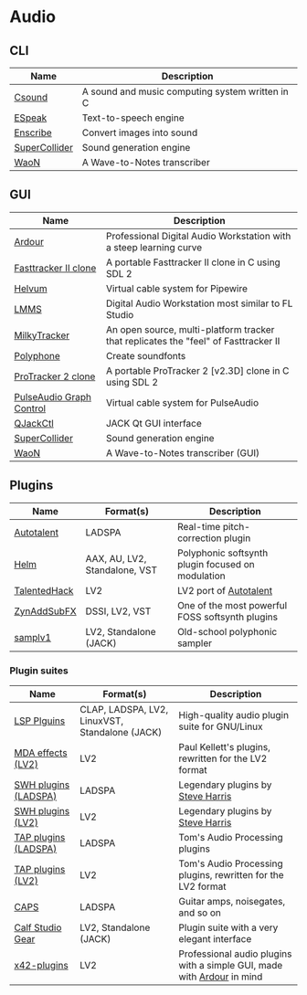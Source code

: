 # Audio

## CLI

| Name | Description |
| - | - |
| [Csound](https://github.com/csound/csound) | A sound and music computing system written in C |
| [ESpeak](https://github.com/espeak-ng/espeak-ng) | Text-to-speech engine |
| [Enscribe](https://github.com/sysrq-reisub/enscribe) | Convert images into sound |
| [SuperCollider](https://github.com/supercollider/supercollider) | Sound generation engine |
| [WaoN](https://github.com/kichiki/WaoN) | A Wave-to-Notes transcriber |

## GUI

| Name | Description |
| - | - |
| [Ardour](https://github.com/Ardour/ardour) | Professional Digital Audio Workstation with a steep learning curve |
| [Fasttracker II clone](https://github.com/8bitbubsy/ft2-clone) | A portable Fasttracker II clone in C using SDL 2 |
| [Helvum](https://gitlab.freedesktop.org/pipewire/helvum) | Virtual cable system for Pipewire |
| [LMMS](https://github.com/LMMS/lmms) | Digital Audio Workstation most similar to FL Studio |
| [MilkyTracker](https://github.com/milkytracker/MilkyTracker) | An open source, multi-platform tracker that replicates the "feel" of Fasttracker II |
| [Polyphone](https://github.com/davy7125/polyphone) | Create soundfonts |
| [ProTracker 2 clone](https://github.com/8bitbubsy/pt2-clone) | A portable ProTracker 2 [v2.3D] clone in C using SDL 2 |
| [PulseAudio Graph Control](https://github.com/futpib/pagraphcontrol) | Virtual cable system for PulseAudio |
| [QJackCtl](https://github.com/rncbc/qjackctl) | JACK Qt GUI interface |
| [SuperCollider](https://github.com/supercollider/supercollider) | Sound generation engine |
| [WaoN](https://github.com/kichiki/WaoN) | A Wave-to-Notes transcriber (GUI) |

<!--
These plugin formats are sorted alphabetically, and help me when doing the same in the table below:

AAX
AU
CLAP
DSSI
LADSPA
LV2
LinuxVST
Standalone
VST
-->

## Plugins

| Name | Format(s) | Description |
| - | - | - |
| [Autotalent](http://tombaran.info/autotalent.html) | LADSPA | Real-time pitch-correction plugin |
| [Helm](https://github.com/mtytel/helm) | AAX, AU, LV2, Standalone, VST | Polyphonic softsynth plugin focused on modulation |
| [TalentedHack](https://github.com/jeremysalwen/TalentedHack) | LV2 | LV2 port of [Autotalent](http://tombaran.info/autotalent.html) |
| [ZynAddSubFX](https://github.com/zynaddsubfx/zynaddsubfx) | DSSI, LV2, VST | One of the most powerful FOSS softsynth plugins |
| [samplv1](https://github.com/rncbc/samplv1) | LV2, Standalone (JACK) | Old-school polyphonic sampler |

### Plugin suites

| Name | Format(s) | Description |
| - | - | - |
| [LSP Plguins](https://github.com/sadko4u/lsp-plugins) | CLAP, LADSPA, LV2, LinuxVST, Standalone (JACK) | High-quality audio plugin suite for GNU/Linux |
| [MDA effects (LV2)](https://drobilla.net/software/mda-lv2.html) | LV2 | Paul Kellett's plugins, rewritten for the LV2 format |
| [SWH plugins (LADSPA)](https://github.com/swh/ladspa) | LADSPA | Legendary plugins by [Steve Harris](https://github.com/swh) |
| [SWH plugins (LV2)](https://github.com/swh/lv2) | LV2 | Legendary plugins by [Steve Harris](https://github.com/swh) |
| [TAP plugins (LADSPA)](https://github.com/tomscii/tap-plugins) | LADSPA | Tom's Audio Processing plugins |
| [TAP plugins (LV2)](https://github.com/moddevices/tap-lv2) | LV2 | Tom's Audio Processing plugins, rewritten for the LV2 format |
| [CAPS](http://quitte.de/dsp/caps.html) | LADSPA | Guitar amps, noisegates, and so on |
| [Calf Studio Gear](https://github.com/calf-studio-gear/calf) | LV2, Standalone (JACK) | Plugin suite with a very elegant interface |
| [x42-plugins](https://github.com/x42/x42-plugins) | LV2 | Professional audio plugins with a simple GUI, made with [Ardour](https://github.com/Ardour/ardour) in mind |